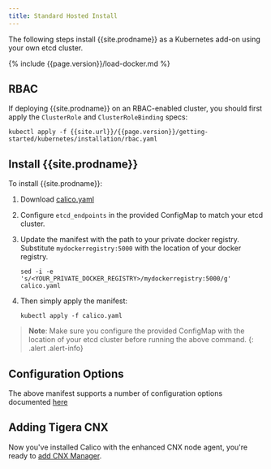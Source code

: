 ```yaml
---
title: Standard Hosted Install
---
```


The following steps install {{site.prodname}} as a Kubernetes add-on using your own etcd cluster.

{% include {{page.version}}/load-docker.md %}

## RBAC

If deploying {{site.prodname}} on an RBAC-enabled cluster, you should first apply the `ClusterRole` and `ClusterRoleBinding` specs:

```
kubectl apply -f {{site.url}}/{{page.version}}/getting-started/kubernetes/installation/rbac.yaml
```

## Install {{site.prodname}}

To install {{site.prodname}}:

1. Download [calico.yaml](calico.yaml)

1. Configure `etcd_endpoints` in the provided ConfigMap to match your etcd cluster.

1. Update the manifest with the path to your private docker registry.  Substitute
   `mydockerregistry:5000` with the location of your docker registry.

   ```
   sed -i -e 's/<YOUR_PRIVATE_DOCKER_REGISTRY>/mydockerregistry:5000/g' calico.yaml
   ```

1. Then simply apply the manifest:

   ```shell
   kubectl apply -f calico.yaml
   ```

> **Note**: Make sure you configure the provided ConfigMap with the
> location of your etcd cluster before running the above command.
{: .alert .alert-info}


## Configuration Options

The above manifest supports a number of configuration options documented [here](index#configuration-options)

## Adding Tigera CNX

Now you've installed Calico with the enhanced CNX node agent, you're ready to
[add CNX Manager](essentials/cnx).
